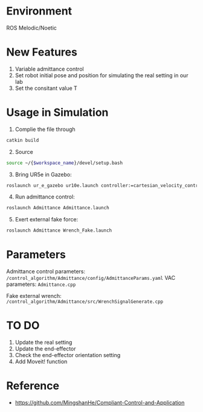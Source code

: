 # Environment
ROS Melodic/Noetic

# New Features
1. Variable admittance control
2. Set robot initial pose and position for simulating the real setting in our lab
3. Set the consitant value T
# Usage in Simulation
1. Complie the file through 
```bash
catkin build
```
2. Source
```bash
source ~/{$workspace_name}/devel/setup.bash
```
3. Bring UR5e in Gazebo: 
```bash
roslaunch ur_e_gazebo ur10e.launch controller:=cartesian_velocity_controller_sim
```
4. Run admittance control:
```bash
roslaunch Admittance Admittance.launch
```
5. Exert external fake force:
```bash
roslaunch Admittance Wrench_Fake.launch
```

# Parameters
Admittance control parameters: `/control_algorithm/Admittance/config/AdmittanceParams.yaml`
VAC parameters: `Admittance.cpp`

Fake external wrench: `/control_algorithm/Admittance/src/WrenchSignalGenerate.cpp`

# TO DO
1. Update the real setting
2. Update the end-effector
3. Check the end-effector orientation setting
4. Add Moveit! function
# Reference
* https://github.com/MingshanHe/Compliant-Control-and-Application
